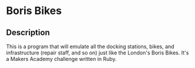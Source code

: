 # Boris Bikes

## Description
This is a program that will emulate all the docking stations, bikes, and infrastructure (repair staff, and so on) just like the London's Boris Bikes. It's a Makers Academy challenge written in Ruby.
